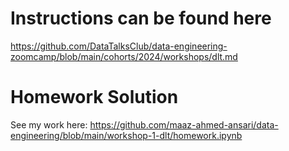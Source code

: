 # Instructions can be found here

https://github.com/DataTalksClub/data-engineering-zoomcamp/blob/main/cohorts/2024/workshops/dlt.md

# Homework Solution

See my work here: https://github.com/maaz-ahmed-ansari/data-engineering/blob/main/workshop-1-dlt/homework.ipynb
